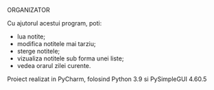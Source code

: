 ORGANIZATOR

Cu ajutorul acestui program, poti:
- lua notite;
- modifica notitele mai tarziu;
- sterge notitele;
- vizualiza notitele sub forma unei liste;
- vedea orarul zilei curente.

Proiect realizat in PyCharm, folosind Python 3.9 si PySimpleGUI 4.60.5
